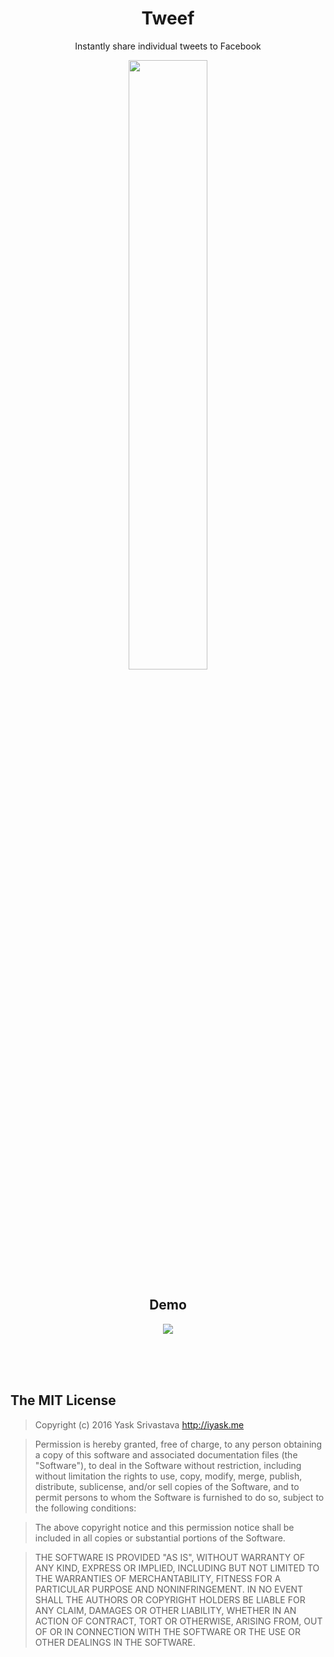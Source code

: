 <h1 align="center"> Tweef </h1>
<p align="center">
Instantly share individual tweets to Facebook
</p>
<p align="center">
  <img src="http://i.imgur.com/E14P0do.png" width="50%"/>
</p>


<h2 align="center"> Demo</h2>
<p align="center">
<img src="https://media.giphy.com/media/l3nIhqrUXSkNi/giphy.gif" />
</p>



<br>
<br>
<br>


## The MIT License
> Copyright (c) 2016 Yask Srivastava http://iyask.me

> Permission is hereby granted, free of charge, to any person obtaining a copy
of this software and associated documentation files (the "Software"), to deal
in the Software without restriction, including without limitation the rights
to use, copy, modify, merge, publish, distribute, sublicense, and/or sell
copies of the Software, and to permit persons to whom the Software is
furnished to do so, subject to the following conditions:

> The above copyright notice and this permission notice shall be included in
all copies or substantial portions of the Software.

> THE SOFTWARE IS PROVIDED "AS IS", WITHOUT WARRANTY OF ANY KIND, EXPRESS OR
IMPLIED, INCLUDING BUT NOT LIMITED TO THE WARRANTIES OF MERCHANTABILITY,
FITNESS FOR A PARTICULAR PURPOSE AND NONINFRINGEMENT. IN NO EVENT SHALL THE
AUTHORS OR COPYRIGHT HOLDERS BE LIABLE FOR ANY CLAIM, DAMAGES OR OTHER
LIABILITY, WHETHER IN AN ACTION OF CONTRACT, TORT OR OTHERWISE, ARISING FROM,
OUT OF OR IN CONNECTION WITH THE SOFTWARE OR THE USE OR OTHER DEALINGS IN
THE SOFTWARE.
